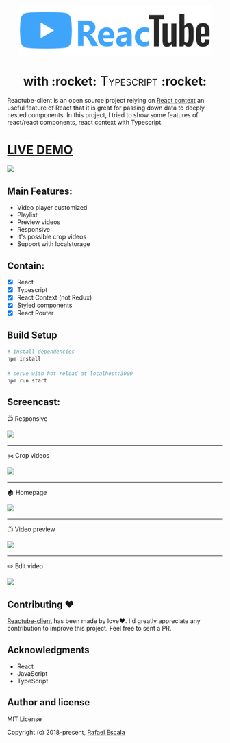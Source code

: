 <p align="center">
  <a href="https://github.com/rafaesc/reactube-client/">
    <img src="./screenshots/reactube.svg" alt="drawing" width="450px"/>
  </a>
</p><div style="text-align:center"></div>
<!-- Name -->
<h1 align="center">
  with :rocket:<span style="font-variant-caps: petite-caps;font-size: 30px;font-weight: 400;"> Typescript </span>:rocket:
</h1>

Reactube-client is an open source project relying on [React context](https://reactjs.org/docs/context.html) an useful feature of React that it is great for passing down data to deeply nested components. In this project, I tried to show some features of react/react components, react context with Typescript.

# [LIVE DEMO](http://rafaelescala.com/reactube/)

![](https://github.com/rafaesc/reactube-client/blob/master/screenshots/fullplayer1.gif?raw=true)

## Main Features:

* Video player customized
* Playlist
* Preview videos
* Responsive
* It's possible crop videos
* Support with localstorage

## Contain:

- [x] React
- [x] Typescript
- [x] React Context (not Redux)
- [x] Styled components
- [x] React Router

## Build Setup

```` bash
# install dependencies
npm install

# serve with hot reload at localhost:3000
npm run start
````

## Screencast:

:tv: Responsive

![](https://github.com/rafaesc/reactube-client/blob/master/screenshots/mobile.gif?raw=true)
___

:scissors: Crop videos

![](https://github.com/rafaesc/reactube-client/blob/master/screenshots/fullplayer2.gif?raw=true)
___

:house: Homepage

![](https://github.com/rafaesc/reactube-client/blob/master/screenshots/home.png?raw=true)
___

:tv: Video preview

![](https://github.com/rafaesc/reactube-client/blob/master/screenshots/video-preview.png?raw=true)
___

:pencil2: Edit video

![](https://github.com/rafaesc/reactube-client/blob/master/screenshots/edit.png?raw=true)

## Contributing :heart:

[Reactube-client](http://rafaelescala.com/reactube/) has been made by love:heart:.
I'd greatly appreciate any contribution to improve this project. Feel free to sent a PR.

## Acknowledgments

* React
* JavaScript
* TypeScript

## Author and license

MIT License

Copyright (c) 2018-present, [Rafael Escala](https://github.com/rafaesc)



